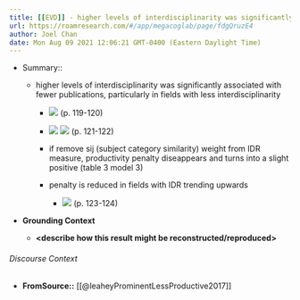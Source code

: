 ```yaml
---
title: [[EVD]] - higher levels of interdisciplinarity was significantly associated with fewer publications, particularly in fields with less interdisciplinarity - [[@leaheyProminentLessProductive2017]]
url: https://roamresearch.com/#/app/megacoglab/page/fdgQruzE4
author: Joel Chan
date: Mon Aug 09 2021 12:06:21 GMT-0400 (Eastern Daylight Time)
---
```


- Summary::

    - higher levels of interdisciplinarity was significantly associated with fewer publications, particularly in fields with less interdisciplinarity

        - ![](https://firebasestorage.googleapis.com/v0/b/firescript-577a2.appspot.com/o/imgs%2Fapp%2Fmegacoglab%2FVuIKl8TOnw.png?alt=media&token=6be5ff41-9c9a-48f5-a0ed-c68b11233934) (p. 119-120)

        - ![](https://firebasestorage.googleapis.com/v0/b/firescript-577a2.appspot.com/o/imgs%2Fapp%2Fmegacoglab%2Fcg8CTsaRA7.png?alt=media&token=1e1ff78b-6bde-483f-bbd1-f71a47ab29b8)
![](https://firebasestorage.googleapis.com/v0/b/firescript-577a2.appspot.com/o/imgs%2Fapp%2Fmegacoglab%2FvsNkc2oqdv.png?alt=media&token=ccb4ce98-d34e-49e2-a6c0-642508f06e1e)
(p. 121-122)

        - if remove sij (subject category similarity) weight from IDR measure, productivity penalty diseappears and turns into a slight positive (table 3 model 3)

        - penalty is reduced in fields with IDR trending upwards

            - ![](https://firebasestorage.googleapis.com/v0/b/firescript-577a2.appspot.com/o/imgs%2Fapp%2Fmegacoglab%2FrTwsUbxtGa.png?alt=media&token=61198358-52c7-4399-bde8-98b8d57c5d77) (p. 123-124)
- **Grounding Context**

    - __<describe how this result might be reconstructed/reproduced>__

###### Discourse Context

- **FromSource::** [[@leaheyProminentLessProductive2017]]
